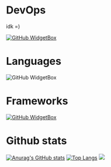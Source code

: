 # DevOps 
idk =)
<!---
evokerking1/evokerking1 is a ✨ special ✨ repository because its `README.md` (this file) appears on your GitHub profile.
You can click the Preview link to take a look at your changes. hi
--->
[![GitHub WidgetBox](https://github-widgetbox.vercel.app/api/profile?username=Mytai20100&data=followers,repositories,stars,commits&theme=nautilus)](https://github.com/Jurredr/github-widgetbox)
# Languages
![GitHub WidgetBox](https://github-widgetbox.vercel.app/api/skills?languages=c,js,java,python,html,CSS,lua,go,docker,bash&includeNames=true
)

# Frameworks
[![GitHub WidgetBox](https://github-widgetbox.vercel.app/api/skills?frameworks=react,nodejs&includeNames=true
)](https://github.com/Jurredr/github-widgetbox)

# Github stats
[![Anurag's GitHub stats](https://github-readme-stats.vercel.app/api?username=Mytai20100&theme=ambient_gradient)](https://github.com/anuraghazra/github-readme-stats)
[![Top Langs](https://github-readme-stats.vercel.app/api/top-langs/?username=Mytai20100&layout=pie)](https://github.com/anuraghazra/github-readme-stats)
[![](https://visitcount.itsvg.in/api?id=Mytai20100&label=Profile%20Views&color=0&icon=3&pretty=false)](https://visitcount.itsvg.in)

